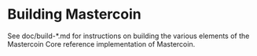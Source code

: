 Building Mastercoin
=============

See doc/build-*.md for instructions on building the various
elements of the Mastercoin Core reference implementation of Mastercoin.
